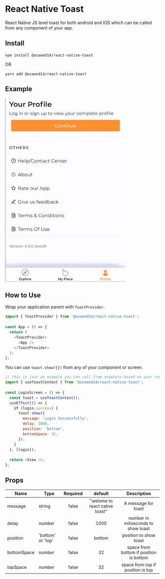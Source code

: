 # React Native Toast

React Native JS level toast for both android and IOS which can be called from any component of your app.

## Install

```
npm install @asaeed14/react-native-toast
```

OR

```
yarn add @asaeed14/react-native-toast
```

## Example

![Toast](https://github.com/asaeed14/react-native-toast/blob/main/toast.gif)

## How to Use

Wrap your application parent with `ToastProvider`.

```ts
import { ToastProvider } from '@asaeed14/react-native-toast';

const App = () => {
  return (
    <ToastProvider>
      <App />
    </ToastProvider>
  );
};
```

You can use `toast.show({})` from any of your component or screen.

```js
// this is jsut an example you can call from anywhere based on your requirement.
import { useToastContext } from '@asaeed14/react-native-toast';

const LoginScreen = () => {
  const toast = useToastContext();
  useEffect(() => {
    if (login.success) {
      toast.show({
        message: 'Login Successfully',
        delay: 3000,
        position: 'bottom',
        bottomSpace: 32,
      });
    }
  }, [login]);

  return <View />;
};
```

## Props

| Name        | Type              | Required |            default             |               Description               |
| ----------- | ----------------- | :------: | :----------------------------: | :-------------------------------------: |
| message     | string            |  false   | "welome to react native toast" |           A message for toast           |
| delay       | number            |  false   |              1000              |   number in miliseconds to show toast   |
| position    | 'bottom' or 'top' |  false   |             bottom             |         position to show toast          |
| bottomSpace | number            |  false   |               32               | space from bottom if position is bottom |
| topSpace    | number            |  false   |               32               |    space from top if position is top    |
